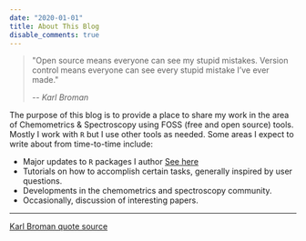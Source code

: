 ```yaml
---
date: "2020-01-01"
title: About This Blog
disable_comments: true
---
```


> "Open source means everyone can see my stupid mistakes.
> Version control means everyone can see every stupid mistake I’ve ever made."
>
> -- <cite>Karl Broman</cite>

The purpose of this blog is to provide a place to share my work in the area of Chemometrics & Spectroscopy using FOSS (free and open source) tools.  Mostly I work with `R` but I use other tools as needed.  Some areas I expect to write about from time-to-time include:

* Major updates to `R` packages I author [See here](/links/)
* Tutorials on how to accomplish certain tasks, generally inspired by user questions.
* Developments in the chemometrics and spectroscopy community.
* Occasionally, discussion of interesting papers.

<hr>

[Karl Broman quote source](https://kbroman.wordpress.com/2011/08/17/the-stupidest-r-code-ever/)
